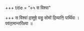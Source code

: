 +++
title = "०५ स विश्वा"

+++
स विश्वा॑ दा॒शुषे॒ वसु॒ सोमो॑ दि॒व्यानि॒ पार्थि॑वा ।  
पव॑ता॒मान्तरि॑क्ष्या ॥